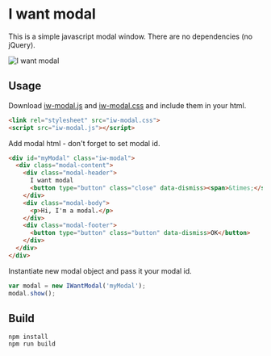 # I want modal
This is a simple javascript modal window. There are no dependencies (no jQuery).

![I want modal](https://media.giphy.com/media/l49JJaOXJRJAkoaWc/giphy.gif)

## Usage
Download [iw-modal.js](https://raw.githubusercontent.com/kamgru/i-want-modal/master/dist/js/iw-modal.js) and [iw-modal.css](https://raw.githubusercontent.com/kamgru/i-want-modal/master/dist/css/iw-modal.css) and include them in your html.

```html
<link rel="stylesheet" src="iw-modal.css">
<script src="iw-modal.js"></script>
```

Add modal html - don't forget to set modal id.
```html
<div id="myModal" class="iw-modal">
  <div class="modal-content">
    <div class="modal-header">
      I want modal
      <button type="button" class="close" data-dismiss><span>&times;</span></button>
    </div>
    <div class="modal-body">
      <p>Hi, I'm a modal.</p>
    </div>
    <div class="modal-footer">
      <button type="button" class="button" data-dismiss>OK</button>
    </div>
  </div>
</div>
```

Instantiate new modal object and pass it your modal id.
```javascript
var modal = new IWantModal('myModal');
modal.show();
```

## Build

```
npm install
npm run build
```